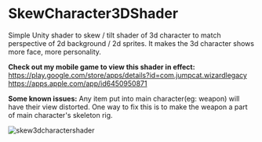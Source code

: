 # SkewCharacter3DShader
Simple Unity shader to skew / tilt shader of 3d character to match perspective of 2d background / 2d sprites. It makes the 3d character shows more face, more personality.

**Check out my mobile game to view this shader in effect:**
https://play.google.com/store/apps/details?id=com.jumpcat.wizardlegacy
https://apps.apple.com/app/id6450950871

**Some known issues:**
Any item put into main character(eg: weapon) will have their view distorted. One way to fix this is to make the weapon a part of main character's skeleton rig.

![skew3dcharactershader](https://github.com/TrongHieu90/SkewCharacter3DShader/assets/20443445/51eea3d0-69dc-43c7-b709-ad6ef3652d50)

